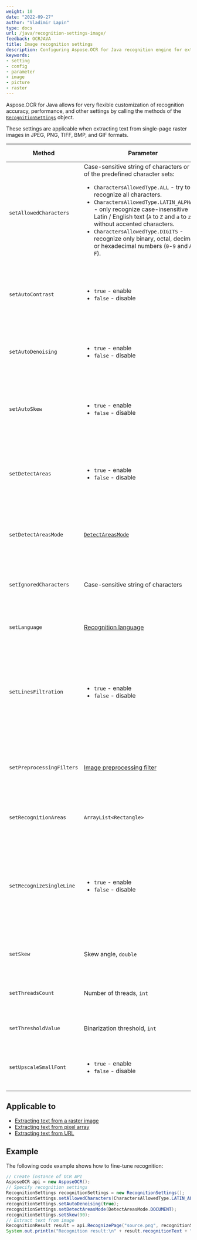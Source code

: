 ```yaml
---
weight: 10
date: "2022-09-27"
author: "Vladimir Lapin"
type: docs
url: /java/recognition-settings-image/
feedback: OCRJAVA
title: Image recognition settings
description: Configuring Aspose.OCR for Java recognition engine for extracting text from images.
keywords:
- setting
- config
- parameter
- image
- picture
- raster
---
```


Aspose.OCR for Java allows for very flexible customization of recognition accuracy, performance, and other settings by calling the methods of the [`RecognitionSettings`](https://reference.aspose.com/ocr/java/com.aspose.ocr/RecognitionSettings) object.

These settings are applicable when extracting text from single-page raster images in JPEG, PNG, TIFF, BMP, and GIF formats.

Method | Parameter | Default state | Description
------ | --------- | ------------- | -----------
`setAllowedCharacters` | Case-sensitive string of characters or one of the predefined character sets:<ul><li>`CharactersAllowedType.ALL` - try to recognize all characters.</li><li>`CharactersAllowedType.LATIN_ALPHABET` - only recognize case-insensitive Latin / English text (`A` to `Z` and `a` to `z`), without accented characters.</li><li>`CharactersAllowedType.DIGITS` - recognize only binary, octal, decimal, or hexadecimal numbers (`0`-`9` and `A` to `F`).</li></ul> | All characters from the [selected recognition language](/ocr/java/languages/). | The [whitelist](/ocr/java/characters-whitelist/#predefined-character-sets) of characters Aspose.OCR engine will look for.
`setAutoContrast` | <ul><li>`true` - enable</li><li>`false` - disable</li></ul> | Disabled | Automatically [increase the contrast](/ocr/java/contrast/) of images before proceeding to recognition.
`setAutoDenoising` | <ul><li>`true` - enable</li><li>`false` - disable</li></ul> | Disabled | Automatically [remove noise](/ocr/java/denoise/) from images before proceeding to recognition.
`setAutoSkew` | <ul><li>`true` - enable</li><li>`false` - disable</li></ul> | Enabled | Automatically [correct image tilt (deskew)](/ocr/java/deskew/) before proceeding to recognition.
`setDetectAreas` | <ul><li>`true` - enable</li><li>`false` - disable</li></ul> | Enabled | Automatically select the optimal [areas detection algorithm](/ocr/java/areas-detection/) that suits the most common use cases.
`setDetectAreasMode` | [`DetectAreasMode`](https://reference.aspose.com/ocr/java/com.aspose.ocr/DetectAreasMode) | Automatic | Manually override the default [document areas detection method](/ocr/java/areas-detection/#area-detection-modes).
`setIgnoredCharacters` | Case-sensitive string of characters | All characters are recognized | A [blacklist](/ocr/java/characters-blacklist/) of characters that are ignored during recognition.
`setLanguage` | [Recognition language](/ocr/java/languages/) | Extended Latin characters, including diacritics | Specify a [language](/ocr/java/languages/) for recognition.
`setLinesFiltration` | <ul><li>`true` - enable</li><li>`false` - disable</li></ul> | Enabled | Set to `true` to recognize text in tables.<br />Set to `false` to improve performance by ignoring table structures and treating tables as plain text.
`setPreprocessingFilters` | [Image preprocessing filter](/ocr/java/image-preprocessing/) | None | Apply [image processing filters](/ocr/java/image-preprocessing/) that enhance an image before it is sent to the OCR engine.
`setRecognitionAreas` | `ArrayList<Rectangle>` | Entire image | List of [areas of the image](/ocr/java/image-regions-extract/) from which to extract text.
`setRecognizeSingleLine` | <ul><li>`true` - enable</li><li>`false` - disable</li></ul> | Disabled | Recognize a [single-line](/ocr/java/recognize-single-line/) image. Disables automatic document region detection.<br />Improves the recognition performance of simple images.
`setSkew` | Skew angle, `double` | 0 | Manually [rotate](/ocr/java/deskew/#manual-skew-correction) the image by the specified degree.
`setThreadsCount` | Number of threads, `int` | Automatic | The number of [CPU threads](/ocr/java/multithreading/) used for recognition.
`setThresholdValue` | Binarization threshold, `int` | Automatic | [Override](/ocr/java/binarization/#using-binarization-threshold) the automatic binarization settings.
`setUpscaleSmallFont` | <ul><li>`true` - enable</li><li>`false` - disable</li></ul> | Disabled | Improve small font recognition and detection of dense lines.

## Applicable to

- [Extracting text from a raster image](/ocr/java/recognition/image/)
- [Extracting text from pixel array](/ocr/java/recognition/pixel/)
- [Extracting text from URL](/ocr/java/recognition/url/)

## Example

The following code example shows how to fine-tune recognition:

```java
// Create instance of OCR API
AsposeOCR api = new AsposeOCR();
// Specify recognition settings
RecognitionSettings recognitionSettings = new RecognitionSettings();
recognitionSettings.setAllowedCharacters(CharactersAllowedType.LATIN_ALPHABET);
recognitionSettings.setAutoDenoising(true);
recognitionSettings.setDetectAreasMode(DetectAreasMode.DOCUMENT);
recognitionSettings.setSkew(90);
// Extract text from image
RecognitionResult result = api.RecognizePage("source.png", recognitionSettings);
System.out.println("Recognition result:\n" + result.recognitionText + "\n\n");
```
